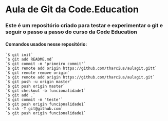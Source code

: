 # Aula de Git da Code.Education
### Este é um repositório criado para testar e experimentar o git e seguir o passo a passo do curso da Code Education

#### Comandos usados nesse repositório:

```
`$ git init`
`$ git add README.md`
`$ git commit -m 'primeiro commit'`
`$ git remote add origin https://github.com/tharcius/aulagit.gitt`
`$ git remote remove origin`
`$ git remote add origin https://github.com/tharcius/aulagit.git`
`$ git push -u origin master`
`$ git push origin master`
`$ git checkout -b funcionalidade1`
`$ git add .`
`$ git commit -m 'teste'`
`$ git push origin funcionalidade1`
`$ ssh -T git@github.com`
`$ git push origin funcionalidade1`
```
